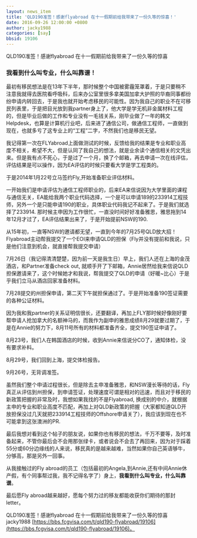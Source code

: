 ```yaml
---
layout: news_item
title: 'QLD190准签！感谢flyabroad 在十一假期前给我带来了一份久等的惊喜！'
date: 2016-09-26 12:00:00 +0800
author: jacky1988
categories: [say]
bbsid: 19106
---
```


QLD190准签！感谢flyabroad 在十一假期前给我带来了一份久等的惊喜

### 我看到什么叫专业，什么叫靠谱！

最初有移民想法是在13年下半年，那时候整个中国被雾霾笼罩着，于是只要稍不注意我就得去医院看呼吸科，后来办公室里很多拿美国加拿大护照的华裔同事都纷纷申请内转回去，于是我也就开始考虑移民的可能性。因为我自己的职业不在可移民列表里，于是把目光放到我partner身上了，他大学是学无机非金属材料工程的，但是毕业后做的工作和专业没有一毛钱关系，刚毕业做了一年的韩文Helpdesk，也算是计算机行业吧，后来进了通信公司，做通信工程师，一直做到现在，也就多亏了这专业上的“工程”二字，不然我们也是移民无望。

我记得第一次在FLYabroad上面做测试的时候，反馈给我的结果是专业和职业高度不相关，希望不大，但是认同了我自己的想法，就是业余读个通信相关的文凭出来。但是我有点不死心，于是过了一个月，换了个邮箱，再去申请一次在线评估，评估结果是可以操作，因为EA评估的时候只要看大学是学工程类的。 

于是2014年1月22号立马签约Fly,开始准备职业评估材料。

一开始我们是申请评估为通信工程师职业的，后来EA来信说因为大学里面的课程与通信无关，EA能给我两个职业代码选择，一个是可以申请189的233914工程技师，另外一个是只能申请190的职业，具体职业代码我记不起来了。于是我们就选择了233914. 那时候主申因为工作很忙，一直没时间好好准备雅思，雅思拖到14年12月才过了，EA评估结果出来了，于是开始提前NSW的190. 

从15年初，一直等NSW的邀请都无望，一直到今年的7月25号QLD放大招！Flyabroad主动帮我提交了一个EOI来申请QLD的担保（Fly并没有提前和我说，只是他们注意到机会，就直接帮我提交申请）

7月26日（我记得清清楚楚，因为前一天是我生日）早上，我们人还在上海的金茂酒店，和Partner准备check out, 就顺手开了下邮箱，Annie居然给我来信说QLD担保邀请来了，这个时候她才和我说，帮我提交了QLD的申请（好暖~比心）于是乎我们立马从酒店回家准备材料。

7月28提交的州担保申请，第二天下午就担保通过了。于是开始准备190签证需要的各种公证材料。

因为我和我partner的关系证明信很长，还要翻译，再加上FLY那时候好像刚好要帮申请人抢加拿大的名额神马的，而我作为副申的雅思成绩8月29就要过期了，于是在Annie的努力下，8月11号所有的材料都准备齐全，提交190签证申请了。 

8月23号，我们人在韩国酒店的时候，收到Annie来信说分CO了，通知体检，没有要求补料。

8月29号，我们回到上海，提交体检报告。

9月26号，无背调准签。

虽然我们整个申请过程很长，但是除去主申准备雅思，和NSW漫长等待的话，Fly真正从评估到州担保，到申请签证，处理速度可谓是相对的迅速，而且对于移民的新政策把握的非常及时，我想如果我找的不是Flyabroad, 换成别的中介，就根据主申的专业和职业高度不匹配，再加上对QLD新政策的把握（大家都知道QLD开放担保没过几天就把233914工程技师的Offshore申请关了），我应该到现在也不可能拿到这张澳洲的PR.

最后我想对看到这个帖子的朋友说，如果你也有移民的想法，千万不要等，及时准备起来，不管你最后会不会用那张绿卡，或者说会不会去了再回来，因为对于踩着55分或60分边缘线的人来说，移民真的是越来越难，当然如果你自己英语够牛，分够高，那是另外一回事。

从我接触过的Fly abroad的员工（包括最初的Angela,到Annie,还有中间Annie休产假，有个同事帮过我，我不记得名字了）身上，**我看到什么叫专业，什么叫靠谱**。

最后愿Fly abroad越来越好，愿每个努力过的移友都能收获你们期待的那封letter。

QLD190准签！感谢flyabroad 在十一假期前给我带来了一份久等的惊喜 jacky1988 [https://bbs.fcgvisa.com/t/qld190-flyabroad/19106](https://bbs.fcgvisa.com/t/qld190-flyabroad/19106)。
